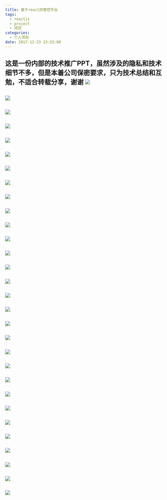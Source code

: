 ```yaml
---
title: 基于react的管控平台
tags:
  - reactjs
  - project
  - 项目
categories:
  - 个人项目
date: 2017-12-23 23:53:00
---
```


这是一份内部的技术推广PPT，虽然涉及的隐私和技术细节不多，但是本着公司保密要求，只为技术总结和互勉，不适合转载分享，谢谢
![](/images/ir2-image/ir2-image.001.jpeg)
---
![](/images/ir2-image/ir2-image.002.jpeg)
---
![](/images/ir2-image/ir2-image.003.jpeg)
---
![](/images/ir2-image/ir2-image.004.jpeg)
---
![](/images/ir2-image/ir2-image.005.jpeg)
---
![](/images/ir2-image/ir2-image.006.jpeg)
---
![](/images/ir2-image/ir2-image.007.jpeg)
---
![](/images/ir2-image/ir2-image.008.jpeg)
---
![](/images/ir2-image/ir2-image.009.jpeg)
---
![](/images/ir2-image/ir2-image.010.jpeg)
---
![](/images/ir2-image/ir2-image.011.jpeg)
---
![](/images/ir2-image/ir2-image.012.jpeg)
---
![](/images/ir2-image/ir2-image.013.jpeg)
---
![](/images/ir2-image/ir2-image.014.jpeg)
---
![](/images/ir2-image/ir2-image.015.jpeg)
---
![](/images/ir2-image/ir2-image.016.jpeg)
---
![](/images/ir2-image/ir2-image.017.jpeg)
---
![](/images/ir2-image/ir2-image.018.jpeg)
---
![](/images/ir2-image/ir2-image.019.jpeg)
---
![](/images/ir2-image/ir2-image.020.jpeg)
---
![](/images/ir2-image/ir2-image.021.jpeg)
---
![](/images/ir2-image/ir2-image.022.jpeg)
---
![](/images/ir2-image/ir2-image.023.jpeg)
---
![](/images/ir2-image/ir2-image.024.jpeg)
---
![](/images/ir2-image/ir2-image.025.jpeg)
---
![](/images/ir2-image/ir2-image.026.jpeg)
---
![](/images/ir2-image/ir2-image.027.jpeg)
---
![](/images/ir2-image/ir2-image.028.jpeg)
---
![](/images/ir2-image/ir2-image.029.jpeg)
---
![](/images/ir2-image/ir2-image.030.jpeg)
---